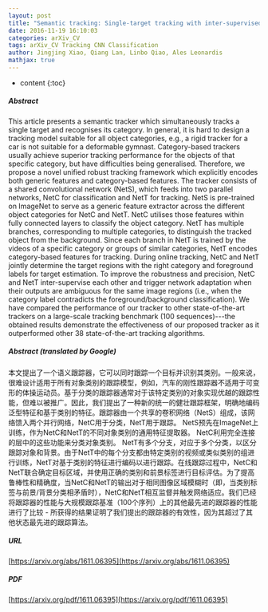 ```yaml
---
layout: post
title: "Semantic tracking: Single-target tracking with inter-supervised convolutional networks"
date: 2016-11-19 16:10:03
categories: arXiv_CV
tags: arXiv_CV Tracking CNN Classification
author: Jingjing Xiao, Qiang Lan, Linbo Qiao, Ales Leonardis
mathjax: true
---
```


* content
{:toc}

##### Abstract
This article presents a semantic tracker which simultaneously tracks a single target and recognises its category. In general, it is hard to design a tracking model suitable for all object categories, e.g., a rigid tracker for a car is not suitable for a deformable gymnast. Category-based trackers usually achieve superior tracking performance for the objects of that specific category, but have difficulties being generalised. Therefore, we propose a novel unified robust tracking framework which explicitly encodes both generic features and category-based features. The tracker consists of a shared convolutional network (NetS), which feeds into two parallel networks, NetC for classification and NetT for tracking. NetS is pre-trained on ImageNet to serve as a generic feature extractor across the different object categories for NetC and NetT. NetC utilises those features within fully connected layers to classify the object category. NetT has multiple branches, corresponding to multiple categories, to distinguish the tracked object from the background. Since each branch in NetT is trained by the videos of a specific category or groups of similar categories, NetT encodes category-based features for tracking. During online tracking, NetC and NetT jointly determine the target regions with the right category and foreground labels for target estimation. To improve the robustness and precision, NetC and NetT inter-supervise each other and trigger network adaptation when their outputs are ambiguous for the same image regions (i.e., when the category label contradicts the foreground/background classification). We have compared the performance of our tracker to other state-of-the-art trackers on a large-scale tracking benchmark (100 sequences)---the obtained results demonstrate the effectiveness of our proposed tracker as it outperformed other 38 state-of-the-art tracking algorithms.

##### Abstract (translated by Google)
本文提出了一个语义跟踪器，它可以同时跟踪一个目标并识别其类别。一般来说，很难设计适用于所有对象类别的跟踪模型，例如，汽车的刚性跟踪器不适用于可变形的体操运动员。基于分类的跟踪器通常对于该特定类别的对象实现优越的跟踪性能，但难以被推广。因此，我们提出了一种新的统一的健壮跟踪框架，明确地编码泛型特征和基于类别的特征。跟踪器由一个共享的卷积网络（NetS）组成，该网络馈入两个并行网络，NetC用于分类，NetT用于跟踪。 NetS预先在ImageNet上训练，作为NetC和NetT的不同对象类别的通用特征提取器。 NetC利用完全连接的层中的这些功能来分类对象类别。 NetT有多个分支，对应于多个分类，以区分跟踪对象和背景。由于NetT中的每个分支都由特定类别的视频或类似类别的组进行训练，NetT对基于类别的特征进行编码以进行跟踪。在线跟踪过程中，NetC和NetT联合确定目标区域，并使用正确的类别和前景标签进行目标评估。为了提高鲁棒性和精确度，当NetC和NetT的输出对于相同图像区域模糊时（即，当类别标签与前景/背景分类相矛盾时），NetC和NetT相互监督并触发网络适应。我们已经将跟踪器的性能与大规模跟踪基准（100个序列）上的其他最先进的跟踪器的性能进行了比较 - 所获得的结果证明了我们提出的跟踪器的有效性，因为其超过了其他状态最先进的跟踪算法。

##### URL
[https://arxiv.org/abs/1611.06395](https://arxiv.org/abs/1611.06395)

##### PDF
[https://arxiv.org/pdf/1611.06395](https://arxiv.org/pdf/1611.06395)

